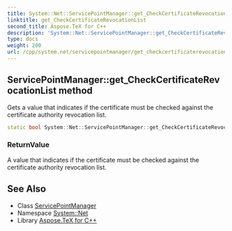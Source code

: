```yaml
---
title: System::Net::ServicePointManager::get_CheckCertificateRevocationList method
linktitle: get_CheckCertificateRevocationList
second_title: Aspose.TeX for C++
description: 'System::Net::ServicePointManager::get_CheckCertificateRevocationList method. Gets a value that indicates if the certificate must be checked against the certificate authority revocation list in C++.'
type: docs
weight: 200
url: /cpp/system.net/servicepointmanager/get_checkcertificaterevocationlist/
---
```

## ServicePointManager::get_CheckCertificateRevocationList method


Gets a value that indicates if the certificate must be checked against the certificate authority revocation list.

```cpp
static bool System::Net::ServicePointManager::get_CheckCertificateRevocationList()
```


### ReturnValue

A value that indicates if the certificate must be checked against the certificate authority revocation list.

## See Also

* Class [ServicePointManager](../)
* Namespace [System::Net](../../)
* Library [Aspose.TeX for C++](../../../)
